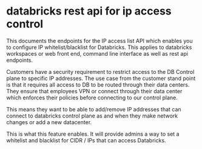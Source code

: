 databricks rest api for ip access control
=========================================

This documents the endpoints for the IP access list API which enables you to configure IP
whitelist/blacklist for Databricks. This applies to databricks workspaces or web front end, command line interface as well as rest api endpoints.

Customers have a security requirement to restrict access to the DB Control plane to specific IP addresses. The use case from the customer stand point is that it requires all access to DB to be routed through their data centers. They ensure that employees VPN or connect through their data center which enforces their policies before connecting to our control plane.

This means they want to be able to add/remove IP addresses that can connect to databricks control plane as and when they make network changes or add a new datacenter.

This is what this feature enables. It will provide admins a way to set a whitelist and blacklist for CIDR / IPs that can access Databricks. 
